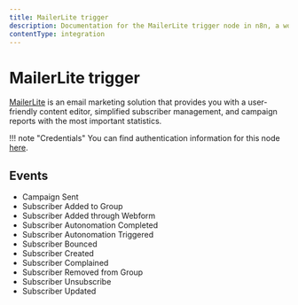 ```yaml
---
title: MailerLite trigger
description: Documentation for the MailerLite trigger node in n8n, a workflow automation platform. Includes details of operations and configuration, and links to examples and credentials information.
contentType: integration
---
```


# MailerLite trigger

[MailerLite](https://www.mailerlite.com/) is an email marketing solution that provides you with a user-friendly content editor, simplified subscriber management, and campaign reports with the most important statistics.

!!! note "Credentials"
    You can find authentication information for this node [here](/integrations/builtin/credentials/mailerlite/).


## Events

- Campaign Sent
- Subscriber Added to Group
- Subscriber Added through Webform
- Subscriber Autonomation Completed
- Subscriber Autonomation Triggered
- Subscriber Bounced
- Subscriber Created
- Subscriber Complained
- Subscriber Removed from Group
- Subscriber Unsubscribe
- Subscriber Updated



